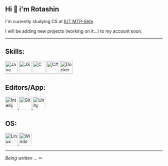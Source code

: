 ## Hi 👋 i'm Rotashin

I'm currently studying CS at [IUT MTP-Sète](https://iut-montpellier-sete.edu.umontpellier.fr/dut-informatique/).

I will be adding new projects (working on it...) to my account soon.

---

## Skills:
<a href="#">
  <img alt="Java" src="https://img.shields.io/badge/-Java-007396?logo=java&logoColor=white&style=flat" height="40" />
</a>
<a href="#">
  <img alt="JS" src="https://img.shields.io/badge/-Javascript-F7DF1E?logo=javascript&logoColor=black&style=flat" height="40" />
</a>
<a href="#">
  <img alt="C" src="https://img.shields.io/badge/--A8B9CC?logo=c&logoColor=white&style=flat" height="40" />
</a>
<a href="#">
  <img alt="C#" src="https://img.shields.io/badge/--239120?logo=csharp&logoColor=white&style=flat" height="40" />
</a>
<a href="#">
  <img alt="Docker" src="https://img.shields.io/badge/-Docker-2496ED?logo=docker&logoColor=white&style=flat" height="40" />
</a>

## Editors/App:
<a href="#">
  <img alt="Intellij" src="https://img.shields.io/badge/-Idea-000000?style=flat&logo=intellij-idea&logoColor=white" height="40" />
</a>
<a href="#">
  <img alt="Git" src="https://img.shields.io/badge/-Git-F05032?style=flat&logo=git&logoColor=white" height="40" />
</a>
<a href="#">
  <img alt="Unity" src="https://img.shields.io/badge/-Unity-FFFFFF?style=flat&logo=unity&logoColor=black" height="40" />
</a>

## OS:
<a href="#">
  <img alt="Linux" src="https://img.shields.io/badge/-Linux-E95420?style=flat&logo=linux&logoColor=white" height="40" />
</a>
<a href="#">
  <img alt="Windows" src="https://img.shields.io/badge/-Windows-0078D6?style=flat&logo=windows&logoColor=white" height="40" />
</a>

---

*Being written ...* ✏
